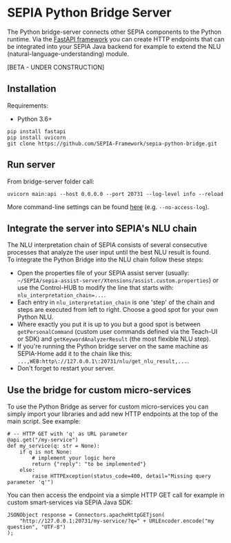 # SEPIA Python Bridge Server
The Python bridge-server connects other SEPIA components to the Python runtime. 
Via the [FastAPI framework](https://fastapi.tiangolo.com) you can create HTTP endpoints that can be integrated into your SEPIA Java backend for example to extend the NLU (natural-language-understanding) module.
  
[BETA - UNDER CONSTRUCTION]

## Installation

Requirements:
* Python 3.6+

```
pip install fastapi
pip install uvicorn
git clone https://github.com/SEPIA-Framework/sepia-python-bridge.git
```

## Run server

From bridge-server folder call:
```
uvicorn main:api --host 0.0.0.0 --port 20731 --log-level info --reload
```

More command-line settings can be found [here](https://www.uvicorn.org/settings/) (e.g. `--no-access-log`).

## Integrate the server into SEPIA's NLU chain

The NLU interpretation chain of SEPIA consists of several consecutive processes that analyze the user input until the best NLU result is found.  
To integrate the Python Bridge into the NLU chain follow these steps:
- Open the properties file of your SEPIA assist server (usually: `~/SEPIA/sepia-assist-server/Xtensions/assist.custom.properties`) or use the Control-HUB to modify the line that starts with: `nlu_interpretation_chain=...`.
- Each entry in `nlu_interpretation_chain` is one 'step' of the chain and steps are executed from left to right. Choose a good spot for your own Python NLU.
- Where exactly you put it is up to you but a good spot is between `getPersonalCommand` (custom user commands defined via the Teach-UI or SDK) and `getKeywordAnalyzerResult` (the most flexible NLU step).
- If you're running the Python bridge server on the same machine as SEPIA-Home add it to the chain like this: `...,WEB:http\://127.0.0.1\:20731/nlu/get_nlu_result,...`.
- Don't forget to restart your server.

## Use the bridge for custom micro-services

To use the Python Bridge as server for custom micro-services you can simply import your libraries and add new HTTP endpoints at the top of the main script. See example:
```
# -- HTTP GET with 'q' as URL parameter
@api.get("/my-service")
def my_service(q: str = None):
    if q is not None:
        # implement your logic here
        return {"reply": "to be implemented"}
    else:
        raise HTTPException(status_code=400, detail="Missing query parameter 'q'")
```

You can then access the endpoint via a simple HTTP GET call for example in custom smart-services via SEPIA Java SDK:
```
JSONObject response = Connectors.apacheHttpGETjson(
	"http://127.0.0.1:20731/my-service/?q=" + URLEncoder.encode("my question", "UTF-8")
);
```
